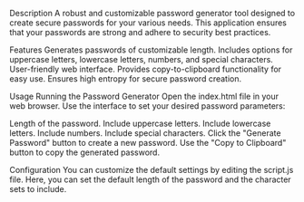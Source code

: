 Description
A robust and customizable password generator tool designed to create secure passwords for your various needs. This application ensures that your passwords are strong and adhere to security best practices.

Features
Generates passwords of customizable length.
Includes options for uppercase letters, lowercase letters, numbers, and special characters.
User-friendly web interface.
Provides copy-to-clipboard functionality for easy use.
Ensures high entropy for secure password creation.

Usage
Running the Password Generator
Open the index.html file in your web browser. Use the interface to set your desired password parameters:

Length of the password.
Include uppercase letters.
Include lowercase letters.
Include numbers.
Include special characters.
Click the "Generate Password" button to create a new password. Use the "Copy to Clipboard" button to copy the generated password.

Configuration
You can customize the default settings by editing the script.js file. Here, you can set the default length of the password and the character sets to include.
